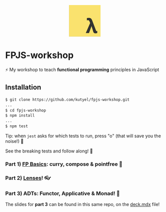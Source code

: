 <p align="center">
    <img alt="lambda" src="./lambda.png" width="100">
</p>

# FPJS-workshop

⚡️ My workshop to teach **functional programming** principles in JavaScript

## Installation

```sh
$ git clone https://github.com/kutyel/fpjs-workshop.git
...
$ cd fpjs-workshop
$ npm install
...
$ npm test
```

Tip: when `jest` asks for which tests to run, press "o" (that will save you the noise!) 📢

See the breaking tests and follow along! 🚀

### Part 1) [FP Basics](https://fpjs-talk.now.sh/#0): curry, compose & pointfree 🐏

### Part 2) [Lenses](https://functional-lenses.now.sh/#0)! 👓

### Part 3) ADTs: Functor, Applicative & Monad! 🙊

The slides for **part 3** can be found in this same repo, on the [deck.mdx](https://github.com/kutyel/fpjs-workshop/blob/master/deck.mdx) file!
